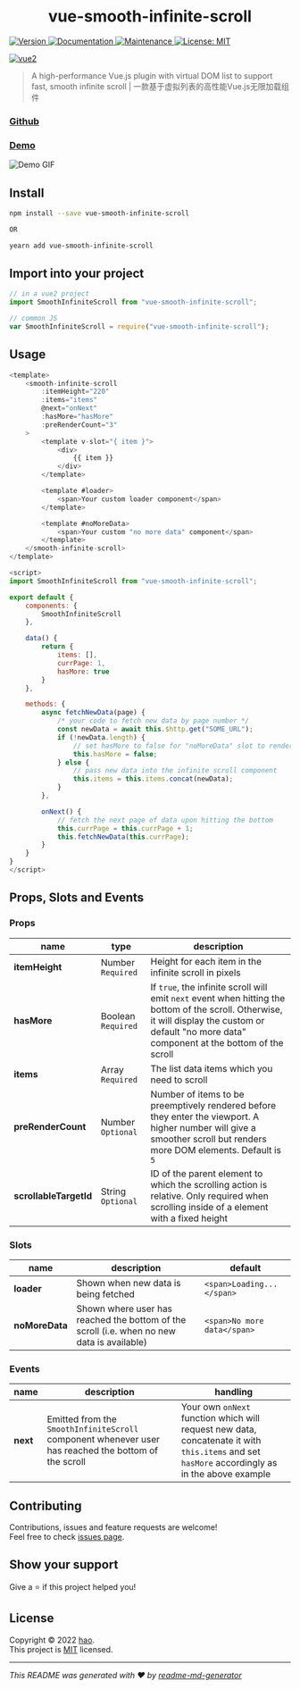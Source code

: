 <h1 align="center">vue-smooth-infinite-scroll</h1>
<p>
  <a href="https://www.npmjs.com/package/vue-smooth-infinite-scroll" target="_blank">
    <img alt="Version" src="https://img.shields.io/npm/v/vue-smooth-infinite-scroll.svg">
  </a>
  <a href="https://github.com/Haotian9850/vue-smooth-infinite-scroll#readme" target="_blank">
    <img alt="Documentation" src="https://img.shields.io/badge/documentation-yes-brightgreen.svg" />
  </a>
  <a href="https://github.com/Haotian9850/vue-smooth-infinite-scroll/graphs/commit-activity" target="_blank">
    <img alt="Maintenance" src="https://img.shields.io/badge/Maintained%3F-yes-green.svg" />
  </a>
  <a href="https://github.com/Haotian9850/vue-smooth-infinite-scroll/blob/master/LICENSE" target="_blank">
    <img alt="License: MIT" src="https://img.shields.io/github/license/Haotian9850/vue-smooth-infinite-scroll" />
  </a>
</p>

[![vue2](https://img.shields.io/badge/vue-2.x-brightgreen.svg)](https://vuejs.org/)

> A high-performance Vue.js plugin with virtual DOM list to support fast, smooth infinite scroll | 一款基于虚拟列表的高性能Vue.js无限加载组件

### [Github](https://github.com/Haotian9850/vue-smooth-infinite-scroll)

### [Demo](https://github.com/Haotian9850/vue-smooth-infinite-scroll/blob/main/gif/vue-smooth-infinite-scroll_demo_compressed.gif)

![Demo GIF](https://github.com/Haotian9850/vue-smooth-infinite-scroll/blob/main/gif/vue-smooth-infinite-scroll_demo_compressed.gif)

## Install
```sh
npm install --save vue-smooth-infinite-scroll

OR 

yearn add vue-smooth-infinite-scroll
```

## Import into your project 
```js
// in a vue2 project
import SmoothInfiniteScroll from "vue-smooth-infinite-scroll";

// common JS
var SmoothInfiniteScroll = require("vue-smooth-infinite-scroll");
```

## Usage
```js
<template>
    <smooth-infinite-scroll
        :itemHeight="220"
        :items="items"
        @next="onNext"
        :hasMore="hasMore"
        :preRenderCount="3"
    >
        <template v-slot="{ item }">
            <div>
                {{ item }}
            </div>
        </template>

        <template #loader>
            <span>Your custom loader component</span>
        </template>

        <template #noMoreData>
            <span>Your custom "no more data" component</span>
        </template>
    </smooth-infinite-scroll>
</template>

<script>
import SmoothInfiniteScroll from "vue-smooth-infinite-scroll";

export default {
    components: {
        SmoothInfiniteScroll
    },

    data() {
        return {
            items: [],
            currPage: 1,
            hasMore: true
        }
    },

    methods: {
        async fetchNewData(page) {
            /* your code to fetch new data by page number */
            const newData = await this.$http.get("SOME_URL");
            if (!newData.length) {
                // set hasMore to false for "noMoreData" slot to render
                this.hasMore = false;
            } else {
                // pass new data into the infinite scroll component
                this.items = this.items.concat(newData);
            }
        },

        onNext() {
            // fetch the next page of data upon hitting the bottom
            this.currPage = this.currPage + 1;
            this.fetchNewData(this.currPage);
        }
    }
}
</script>
```
## Props, Slots and Events
### Props
| name                           | type                 | description                                                                                                                                                                                                                                                                                                                                   |
| ------------------------------ | -------------------- | --------------------------------------------------------------------------------------------------------------------------------------------------------------------------------------------------------------------------------------------------------------------------------------------------------------------------------------------- |
| **itemHeight**                 | Number `Required`      | Height for each item in the infinite scroll in pixels |
| **hasMore**                    | Boolean `Required`     | If `true`, the infinite scroll will emit `next` event when hitting the bottom of the scroll. Otherwise, it will display the custom or default "no more data" component at the bottom of the scroll |
| **items**                      | Array `Required`       | The list data items which you need to scroll  |
| **preRenderCount**             | Number `Optional`      | Number of items to be preemptively rendered before they enter the viewport. A higher number will give a smoother scroll but renders more DOM elements. Default is `5`|
| **scrollableTargetId**         | String `Optional`      | ID of the parent element to which the scrolling action is relative. Only required when scrolling inside of a element with a fixed height |

### Slots
| name                           | description                 | default                                                                                                                                                                                                                                                                                                                                   |
| ------------------------------ | -------------------- | --------------------------------------------------------------------------------------------------------------------------------------------------------------------------------------------------------------------------------------------------------------------------------------------------------------------------------------------- |
| **loader**      | Shown when new data is being fetched | `<span>Loading...</span>` |
| **noMoreData**  | Shown where user has reached the bottom of the scroll (i.e. when no new data is available)     | `<span>No more data</span>` |

### Events
| name                           | description                 | handling                                                                                                                                                                                                                                                                                                                                   |
| ------------------------------ | -------------------- | --------------------------------------------------------------------------------------------------------------------------------------------------------------------------------------------------------------------------------------------------------------------------------------------------------------------------------------------- |
| **next**      | Emitted from the `SmoothInfiniteScroll` component whenever user has reached the bottom of the scroll  | Your own `onNext` function which will request new data, concatenate it with `this.items` and set `hasMore` accordingly as in the above example |

## Contributing

Contributions, issues and feature requests are welcome!<br />Feel free to check [issues page](https://github.com/Haotian9850/vue-smooth-infinite-scroll/issues). 

## Show your support
Give a ⭐️ if this project helped you!

## License

Copyright © 2022 [hao](https://github.com/Haotian9850).<br />
This project is [MIT](https://github.com/Haotian9850/vue-smooth-infinite-scroll/blob/master/LICENSE) licensed.

***
_This README was generated with ❤️ by [readme-md-generator](https://github.com/kefranabg/readme-md-generator)_